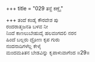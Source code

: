 +++
title = "029 ತನ್ದೆ ಕಣ್ಡೈ"

+++
ತಂದೆ ಕಂಡೈ ಕೌರವೇಶ ಪು  
ರಂದರಾತ್ಮಜನತಿ ಬಳವ ನೀ  
ನಿಂದೆ ಕಾಣಲುಬೇಹುದೈ ಹಲವಂಗದಲಿ ನರನ  
ಹಿಂದೆ ಬಲ್ಲರು ದ್ರೋಣ ಕೃಪ ಗುರು  
ನಂದನಾದಿಗಳೆಲ್ಲ ಕೇಳೈ  
ಮಂದಮತಿತನ ಬೇಡವಿನ್ನು ಕೃಪಾಳುವಾಗೆಂದ     ॥29॥